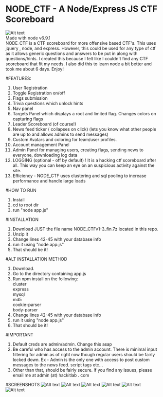 # NODE_CTF - A Node/Express JS CTF Scoreboard
![Alt text](https://github.com/chrisjd20/node_ctf/blob/master/optional/new.gif?raw=true "ScreenShot")</br>
Made with node v6.9.1</br>
NODE_CTF is a CTF scoreboard for more offensive based CTF's. This uses jquery , node, and express. However, this could be used for any type of ctf as it allows generic questions and answers to be put in along with questions/hints. I created this because I felt like I couldn't find any CTF scoreboard that fit my needs. I also did this to learn node a bit better and took me about 6 days. Enjoy!

#FEATURES:
1. User Registration</br>
2. Toggle Registration on/off</br>
2. Flags submission</br>
3. Trivia questions which unlock hints</br>
4. Nav panel</br>
5. Targets Panel which displays a root and limited flag. Changes colors on capturing flags</br>
6. Leader Scoreboard (of course!)</br>
7. News feed ticker ( collapses on click)  (lets you know what other people are up to and allows admins to send messages)</br>
8. Custom Avatars and coloring for team/user profiles.</br>
9. Account management Panel</br>
10. Admin Panel for managing users, creating flags, sending news to everyone, downloading log data</br>
11. LOGGING (optional - off by default) ! It is a hacking ctf scoreboard after all. This way you can keep an eye on an suspicious activity against the site.</br>
12. Efficiency - NODE_CTF uses clustering and sql pooling to increase performance and handle large loads

#HOW TO RUN
1. Install</br>
2. cd to root dir</br>
3. run "node app.js"</br>

#INSTALLATION
1. Download JUST the file name NODE_CTFv1-3_fin.7z located in this repo.</br>
2. Unzip it</br>
4. Change lines 42-45 with your database info</br>
5. run it using "node app.js"</br>
6. That should be it!</br>

#ALT INSTALLATION METHOD
1. Download.</br>
2. Go to the directory containing app.js</br>
3. Run npm install on the following:</br>
    cluster </br>
    express</br>
    mysql</br>
    md5</br>
    cookie-parser</br>
    body-parser</br>
4. Change lines 42-45 with your database info</br>
5. run it using "node app.js"</br>
6. That should be it!</br>

#IMPORTANT
1. Default creds are admin/admin. Change this asap
2. Be careful who has access to the admin account. There is minimal input filtering for admin as of right now though regular users should be fairly locked down. Ex - Admin is the only one with access to post custom messages to the news feed. script tags etc...
3. Other than that, should be fairly secure. If you find any issues, please email me at admin (at) hackitlab . com

#SCREENSHOTS
![Alt text](https://github.com/chrisjd20/node_ctf/blob/master/optional/node.PNG?raw=true "ScreenShot")
![Alt text](https://github.com/chrisjd20/node_ctf/blob/master/optional/admin.PNG?raw=true "ScreenShot")
![Alt text](https://github.com/chrisjd20/node_ctf/blob/master/optional/targets.PNG?raw=true "ScreenShot")
![Alt text](https://github.com/chrisjd20/node_ctf/blob/master/optional/home.PNG?raw=true "ScreenShot")
![Alt text](https://github.com/chrisjd20/node_ctf/blob/master/optional/score.PNG?raw=true "ScreenShot")
![Alt text](https://github.com/chrisjd20/node_ctf/blob/master/optional/register.PNG?raw=true "ScreenShot")

